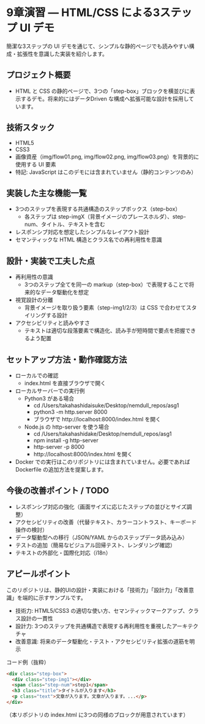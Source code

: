 # 9章演習 — HTML/CSS による3ステップ UI デモ

簡潔な3ステップの UI デモを通じて、シンプルな静的ページでも読みやすい構成・拡張性を意識した実装を紹介します。

## プロジェクト概要
- HTML と CSS の静的ページで、3つの「step-box」ブロックを横並びに表示するデモ。将来的にはデータDriven な構成へ拡張可能な設計を採用しています。

## 技術スタック
- HTML5
- CSS3
- 画像資産（img/flow01.png, img/flow02.png, img/flow03.png）を背景的に使用する UI 要素
- 特記: JavaScript はこのデモには含まれていません（静的コンテンツのみ）

## 実装した主な機能一覧
- 3つのステップを表現する共通構造のステップボックス（step-box）
  - 各ステップは step-imgX（背景イメージのプレースホルダ）、step-num、タイトル、テキストを含む
- レスポンシブ対応を想定したシンプルなレイアウト設計
- セマンティックな HTML 構造とクラス名での再利用性を意識

## 設計・実装で工夫した点
- 再利用性の意識
  - 3つのステップ全てを同一の markup（step-box）で表現することで将来的なデータ駆動化を想定
- 視覚設計の分離
  - 背景イメージを取り扱う要素（step-img1/2/3）は CSS で合わせてスタイリングする設計
- アクセシビリティと読みやすさ
  - テキストは適切な段落要素で構造化、読み手が短時間で要点を把握できるよう配置

## セットアップ方法・動作確認方法
- ローカルでの確認
  - index.html を直接ブラウザで開く
- ローカルサーバーでの実行例
  - Python3 がある場合
    - cd /Users/takahashidaisuke/Desktop/nemdull_repos/asg1
    - python3 -m http.server 8000
    - ブラウザで http://localhost:8000/index.html を開く
  - Node.js の http-server を使う場合
    - cd /Users/takahashidake/Desktop/nemdull_repos/asg1
    - npm install -g http-server
    - http-server -p 8000
    - http://localhost:8000/index.html を開く
- Docker での実行はこのリポジトリには含まれていません。必要であれば Dockerfile の追加方法を提案します。

## 今後の改善ポイント / TODO
- レスポンシブ対応の強化（画面サイズに応じたステップの並びとサイズ調整）
- アクセシビリティの改善（代替テキスト、カラーコントラスト、キーボード操作の検討）
- データ駆動型への移行（JSON/YAML からのステップデータ読み込み）
- テストの追加（簡易なビジュアル回帰テスト、レンダリング確認）
- テキストの外部化・国際化対応（i18n）

## アピールポイント
このリポジトリは、静的UIの設計・実装における「技術力」「設計力」「改善意識」を端的に示すサンプルです。
- 技術力: HTML5/CSS3 の適切な使い方、セマンティックマークアップ、クラス設計の一貫性
- 設計力: 3つのステップを共通構造で表現する再利用性を重視したアーキテクチャ
- 改善意識: 将来のデータ駆動化・テスト・アクセシビリティ拡張の道筋を明示

コード例（抜粋）
```html
<div class="step-box">
  <div class="step-img1"></div>
  <span class="step-num">step1</span>
  <h3 class="title">タイトルが入ります</h3>
  <p class="text">文章が入ります。文章が入ります。...</p>
</div>
```
（本リポジトリの index.html に3つの同様のブロックが用意されています）
